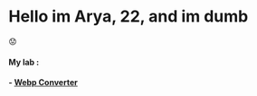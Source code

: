 # Hello im Arya, 22, and im dumb
:worried:
#### My lab :
#### - [Webp Converter](https://github.com/pandao/editor.md "Heading link")
